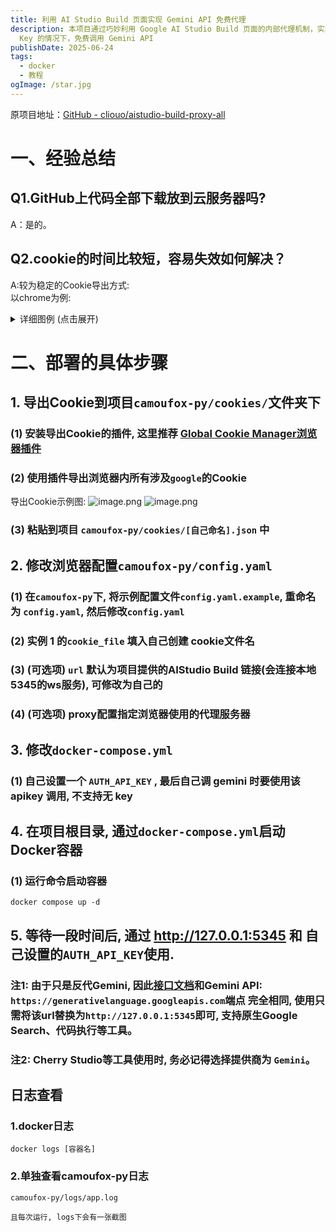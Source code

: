 ```yaml
---
title: 利用 AI Studio Build 页面实现 Gemini API 免费代理
description: 本项目通过巧妙利用 Google AI Studio Build 页面的内部代理机制，实现了一个本地代理服务，让用户可以在无需 API
  Key 的情况下，免费调用 Gemini API
publishDate: 2025-06-24
tags:
  - docker
  - 教程
ogImage: /star.jpg
---
```

 原项目地址：[GitHub - cliouo/aistudio-build-proxy-all](https://github.com/cliouo/aistudio-build-proxy-all)

# 一、经验总结

## Q1.GitHub上代码全部下载放到云服务器吗?

A：是的。

## Q2.cookie的时间比较短，容易失效如何解决？

A:较为稳定的Cookie导出方式:\
以chrome为例:

<details><summary>详细图例 (点击展开)</summary>

### 1. 添加Chrome个人资料

![image.png](https://imgbed.921556.xyz/file/1750736281500.png)

### 2. 登录google账号

注: 如果chrome已经登录过同一账号, 这样也会加一个同账号的个人资料, 也就是有两个同google账号的个人资料, 自己注意区分

![image.png](https://imgbed.921556.xyz/file/1750736347153.png)

#### 登录成功后会打开这个页面

![image.png](https://imgbed.921556.xyz/file/1750736442174.png)

### 3. 访问安装[Global Cookie Manager 浏览器插件](https://chromewebstore.google.com/detail/global-cookie-manager/bgffajlinmbdcileomeilpihjdgjiphb)

### 4. 打开插件菜单, 选中 `Global search` 导出Cookie

这样可以不和之前教程一样搜索`google`了, 因为这个个人资料只登了google, 全都导出就好

![image.png](https://imgbed.921556.xyz/file/1750736590387.png)![image.png](https://imgbed.921556.xyz/file/1750736634258.png)

### 5. 复制cookie到程序中使用即可

然后关闭叉掉这个Chrome个人资料, 平时不要使用这个资料, 只有程序里cookie到期时才打开来登google后导出cookie

注: 不能删除该chrome个人资料, 实测个人资料一删除, 它导出的cookie即刻失效

</details>

# 二、部署的具体步骤

## 1. 导出Cookie到项目`camoufox-py/cookies/`文件夹下

### (1) 安装导出Cookie的插件, 这里推荐 [Global Cookie Manager浏览器插件](https://chromewebstore.google.com/detail/global-cookie-manager/bgffajlinmbdcileomeilpihjdgjiphb)

### (2) 使用插件导出浏览器内所有涉及`google`的Cookie

导出Cookie示例图:
![image.png](https://imgbed.921556.xyz/file/1750735397108.png)
![image.png](https://imgbed.921556.xyz/file/1750735482803.png)

### (3) 粘贴到项目 `camoufox-py/cookies/[自己命名].json` 中

## 2. 修改浏览器配置`camoufox-py/config.yaml`

### (1) 在`camoufox-py`下, 将示例配置文件`config.yaml.example`, 重命名为 `config.yaml`, 然后修改`config.yaml`

### (2) 实例 1 的`cookie_file` 填入自己创建 cookie文件名

### (3) (可选项) `url` 默认为项目提供的AIStudio Build 链接(会连接本地5345的ws服务), 可修改为自己的

### (4) (可选项) proxy配置指定浏览器使用的代理服务器

## 3. 修改`docker-compose.yml`

### (1) 自己设置一个 `AUTH_API_KEY` , 最后自己调 gemini 时要使用该 apikey 调用, 不支持无 key

## 4. 在项目根目录, 通过`docker-compose.yml`启动Docker容器

### (1) 运行命令启动容器

```shell
docker compose up -d
```

## 5. 等待一段时间后, 通过 http://127.0.0.1:5345 和 自己设置的`AUTH_API_KEY`使用.

### 注1: 由于只是反代Gemini, 因此[接口文档](https://ai.google.dev/api)和Gemini API: `https://generativelanguage.googleapis.com`端点 完全相同, 使用只需将该url替换为`http://127.0.0.1:5345`即可, 支持原生Google Search、代码执行等工具。

### 注2: Cherry Studio等工具使用时, 务必记得选择提供商为 `Gemini`。

## 日志查看

### 1.docker日志

```shell
docker logs [容器名]
```

### 2.单独查看camoufox-py日志

```
camoufox-py/logs/app.log

且每次运行, logs下会有一张截图
```
